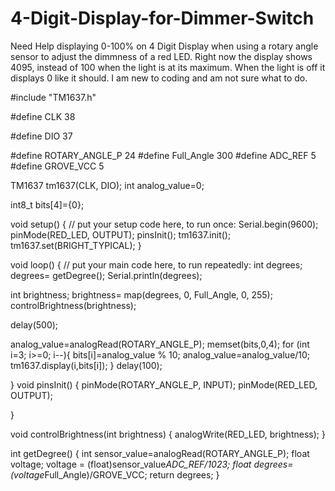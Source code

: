 # 4-Digit-Display-for-Dimmer-Switch
Need Help displaying 0-100% on 4 Digit Display when using a rotary angle sensor to adjust the dimmness of a red LED. Right now the display shows 4095, instead of 100 when the light is at its maximum. When the light is off it displays 0 like it should. I am new to coding and am not sure what to do. 



#include "TM1637.h"

#define CLK 38

#define DIO 37

#define ROTARY_ANGLE_P  24
#define Full_Angle 300
#define ADC_REF 5
#define GROVE_VCC 5

TM1637 tm1637(CLK, DIO);
int analog_value=0;

int8_t bits[4]={0};

void setup() {
  // put your setup code here, to run once:
Serial.begin(9600);
pinMode(RED_LED, OUTPUT);
pinsInit();
tm1637.init();
tm1637.set(BRIGHT_TYPICAL);
}

void loop() {
  // put your main code here, to run repeatedly: 
  int degrees;
  degrees= getDegree();
  Serial.println(degrees);
  

  int brightness;
  brightness= map(degrees, 0, Full_Angle, 0, 255);
  controlBrightness(brightness);

  delay(500);

  
  analog_value=analogRead(ROTARY_ANGLE_P);
  memset(bits,0,4);
  for (int i=3; i>=0; i--){
    bits[i]=analog_value % 10;
  analog_value=analog_value/10;
  tm1637.display(i,bits[i]);
  }
  delay(100);
  
}
void pinsInit() {
  pinMode(ROTARY_ANGLE_P, INPUT);
  pinMode(RED_LED, OUTPUT);
  
}

void controlBrightness(int brightness) {
  analogWrite(RED_LED, brightness);
}

int getDegree()
{
  int sensor_value=analogRead(ROTARY_ANGLE_P);
  float voltage;
  voltage = (float)sensor_value*ADC_REF/1023;
  float degrees= (voltage*Full_Angle)/GROVE_VCC;
  return degrees;
}
